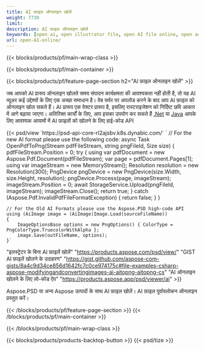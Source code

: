 ```yaml
---
title: AI फ़ाइल ऑनलाइन खोलें
weight: 7730
limit: 
description: AI फ़ाइल ऑनलाइन खोलें
keywords: [open ai, open illustrator file, open AI file online, open adobe illustrator, preview of ai file, ai format open]
url: open-AI-online/
---
```


{{< blocks/products/pf/main-wrap-class >}}


{{< blocks/products/pf/main-container >}}

{{< blocks/products/pf/feature-page-section h2="AI फ़ाइल ऑनलाइन खोलें" >}}
<p>जब आपको AI प्रारूप ऑनलाइन खोलते समय संपादन कार्यक्षमता की आवश्यकता नहीं होती है, तो यह AI व्यूअर कई उद्देश्यों के लिए एक अच्छा समाधान है। वेब सर्वर पर अपलोड करने के बाद आप AI फ़ाइल को ऑनलाइन खोल सकते हैं। AI प्रारूप एक वेक्टर प्रारूप है, इसलिए रास्टराइजेशन को निर्दिष्ट छवि आकार में आगे बढ़ाया जाएगा। अतिरिक्त कार्यों के लिए, आप इसका उपयोग कर सकते हैं <a href="/psd/net">.Net</a> या <a href="/psd/java">Java</a> आपके लिए आवश्यक आयामों में AI फ़ाइलों को खोलने के लिए हाई-कोड API</p>
{{< psd/view `https://psd-api-core-rl2ajsbv.k8s.dynabic.com/` 
`	// For the new AI format please use the following code:
	async Task<bool> OpenPdfToPng(Stream pdfFileStream, string pngFileId, Size size)
	{
		pdfFileStream.Position = 0;
		try
		{
			using var pdfDocument = new Aspose.Pdf.Document(pdfFileStream);
			var page = pdfDocument.Pages[1];
			using var imageStream = new MemoryStream();
			Resolution resolution = new Resolution(300);
			PngDevice pngDevice = new PngDevice(size.Width, size.Height, resolution);
			pngDevice.Process(page, imageStream);
			imageStream.Position = 0;
			await StorageService.Upload(pngFileId, imageStream);
			imageStream.Close();
			return true;
		}
		catch (Aspose.Pdf.InvalidPdfFileFormatException)
		{
			return false;
		}
	}
	
	// For the Old AI Formats please use the Aspose.PSD high-code API
	using (AiImage image = (AiImage)Image.Load(sourceFileName))
	{
		ImageOptionsBase options = new PngOptions() { ColorType = PngColorType.TruecolorWithAlpha };
		image.Save(outFileName, options);
	}` 
"इलस्ट्रेटर के बिना AI फ़ाइलें खोलें" "https://products.aspose.com/psd/view/" 
"GIST AI फ़ाइलें खोलने के उदाहरण" "https://gist.github.com/aspose-com-gists/8a4c9d34ce856d1642fc7c0ce974175c#file-examples-csharp-aspose-modifyingandconvertingimages-ai-aitopng-aitopng-cs" 
"AI ऑनलाइन खोलने के लिए लो-कोड ऐप" "https://products.aspose.app/psd/viewer/ai" >}}
<p>Aspose.PSD या अन्य Aspose उत्पादों के साथ AI फ़ाइल खोलें। AI फ़ाइल पूर्वावलोकन ऑनलाइन प्रस्तुत करें।</p>
{{< /blocks/products/pf/feature-page-section >}}
{{< /blocks/products/pf/main-container >}}


{{< /blocks/products/pf/main-wrap-class >}}

{{< blocks/products/products-backtop-button >}}
{{< psd/tize >}}
